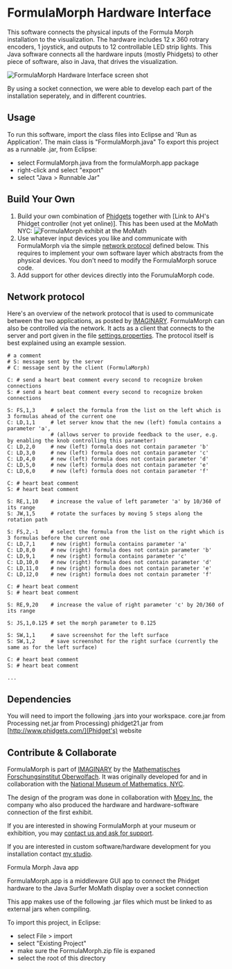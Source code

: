 FormulaMorph Hardware Interface
============

This software connects the physical inputs of the Formula Morph installation to the visualization. The hardware includes 12 x 360 rotrary encoders, 1 joystick, and outputs to 12 controllable LED strip lights. This Java software connects all the hardware inputs (mostly Phidgets) to other piece of software, also in Java, that drives the visualization.

![FormulaMorph Hardware Interface screen shot](https://raw.githubusercontent.com/ahrv/FormulaMorph/master/screenshot.png)

By using a socket connection, we were able to develop each part of the installation seperately, and in different countries.

Usage
-----

To run this software, import the class files into Eclipse and 'Run as Application'. The main class is "FormulaMorph.java"
To export this project as a runnable .jar, from Eclipse:
- select FormulaMorph.java from the formulaMorph.app package
- right-click and select "export"
- select "Java > Runnable Jar"

Build Your Own
-----

1. Build your own combination of [Phidgets](http://www.phidgets.com/) together with [Link to AH's Phidget controller (not yet online)]. This has been used at the MoMath NYC:
   ![FormulaMorph exhibit at the MoMath](https://raw.github.com/IMAGINARY/FormulaMorph/gh-pages/images/FormulaMorphAtMoMath.jpg)
2. Use whatever input devices you like and communicate with FormulaMorph via the simple [network protocol](#network-protocol) defined below. This requires to implement your own software layer which abstracts from the physical devices. You don't need to modify the FormulaMorph soruce code.
3. Add support for other devices directly into the ForumulaMorph code.

Network protocol
----------------

Here's an overview of the network protocol that is used to communicate between the two applications, as posted by [IMAGINARY](http://imaginary.github.io/FormulaMorph/). FormulaMorph can also be controlled via the network. It acts as a client that connects to the server and port given in the file [settings.properties](settings.properties). The protocol itself is best explained using an example session.

```
# a comment
# S: message sent by the server
# C: message sent by the client (FormulaMorph)

C: # send a heart beat comment every second to recognize broken connections
S: # send a heart beat comment every second to recognize broken connections

S: FS,1,3     # select the formula from the list on the left which is 3 formulas ahead of the current one 
C: LD,1,1     # let server know that the new (left) fomula contains a parameter 'a',
              # (allows server to provide feedback to the user, e.g. by enabling the knob controlling this parameter)
C: LD,2,0     # new (left) formula does not contain parameter 'b' 
C: LD,3,0     # new (left) formula does not contain parameter 'c' 
C: LD,4,0     # new (left) formula does not contain parameter 'd' 
C: LD,5,0     # new (left) formula does not contain parameter 'e' 
C: LD,6,0     # new (left) formula does not contain parameter 'f'

C: # heart beat comment
S: # heart beat comment

S: RE,1,10    # increase the value of left parameter 'a' by 10/360 of its range
S: JW,1,5     # rotate the surfaces by moving 5 steps along the rotation path

S: FS,2,-1    # select the formula from the list on the right which is 3 formulas before the current one 
C: LD,7,1     # new (right) formula contains parameter 'a' 
C: LD,8,0     # new (right) formula does not contain parameter 'b' 
C: LD,9,1     # new (right) formula contains parameter 'c' 
C: LD,10,0    # new (right) formula does not contain parameter 'd' 
C: LD,11,0    # new (right) formula does not contain parameter 'e' 
C: LD,12,0    # new (right) formula does not contain parameter 'f'

C: # heart beat comment
S: # heart beat comment

S: RE,9,20    # increase the value of right parameter 'c' by 20/360 of its range

S: JS,1,0.125 # set the morph parameter to 0.125

S: SW,1,1     # save screenshot for the left surface
S: SW,1,2     # save screenshot for the right surface (currently the same as for the left surface)

C: # heart beat comment
S: # heart beat comment

...
```

Dependencies
------------------------

You will need to import the following .jars into your workspace.
core.jar from Processing
net.jar from Processing)
phidget21.jar from [http://www.phidgets.com/](Phidget's) website

Contribute & Collaborate
------------------------

FormulaMorph is part of [IMAGINARY](http://www.imaginary.org) by the [Mathematisches Forschungsinstitut Oberwolfach](http://www.mfo.de). It was originally developed for and in collaboration with the [National Museum of Mathematics, NYC](http://www.momath.org).

The design of the program was done in collaboration with [Moey Inc](http://moeyinc.com/), the company who also produced the hardware and hardware-software connection of the first exhibit.

If you are interested in showing FormulaMorph at your museum or exhibition, you may [contact us and ask for support](http://http://www.imaginary.org/contact).

If you are interested in custom software/hardware development for you installation contact [my studio](http://ahprojects.com/about).



Formula Morph Java app

FormulaMorph.app is a middleware GUI app to connect the Phidget hardware to the Java Surfer MoMath display over a socket connection

This app makes use of the following .jar files which must be linked to as external jars when compiling.




To import this project, in Eclipse:
- select File > import
- select "Existing Project"
- make sure the FormulaMorph.zip file is expaned
- select the root of this directory
  
 
